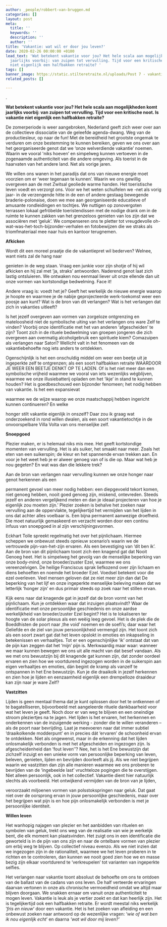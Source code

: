 ```yaml
---
author: _people/robbert-van-bruggen.md
categories: []
layout: post
meta:
  title: ''
  keywords: ''
  description: ''
  author: ''
title: 'Vakantie: wat wil er door jou leven?'
date: 2020-02-26 00:00:00 +0100
lead_text: 'Wat betekent vakantie voor jou? Het hele scala aan mogelijkheden komt
  jaarlijks voorbij: van zuipen tot vervulling. Tijd voor een kritische noot. Is vakantie
  niet eigenlijk een halfbakken retraite? '
tags: []
banner_image: https://static.stilteretraite.nl/uploads/Post 7 - vakantieliefde.jpg
related_posts: []

---
```

.

**Wat betekent vakantie voor jou? Het hele scala aan mogelijkheden komt jaarlijks voorbij: van zuipen tot vervulling. Tijd voor een kritische noot. Is vakantie niet eigenlijk een halfbakken retraite?**

De zomerperiode is weer aangebroken, Nederland geeft zich weer over aan de collectieve dissociatie van de geleefde agenda-dwang. Weg van de productiesleur, op naar de fun! Met de bereidheid het grootste ongemak te verduren om onze bestemming te kunnen bereiken, geven we ons over aan het georganiseerde genot dat we ‘onze welverdiende vakantie’ noemen. Waarin we vooral 'niks hoeven’ en simpelweg kunnen vertoeven in de zogenaamde authenticiteit van die andere omgeving. Als toerist in de haarvaten van het andere land. Net als vorige jaren.

We willen ons wanen in het paradijs dat ons van nieuwe energie moet voorzien om er ‘weer tegenaan te kunnen’. Waarin we ons gewillig overgeven aan de met Zwitsal geoliede warme handen. Het toeristische leven voedt en verzorgt ons. Voor we het weten schuifelen we -net als vorig jaar- in de verzengende hitte in de een of andere gestaag bewegende braderie-polonaise, doen we mee aan georganiseerde educatieve of amusante rondleidingen en tochtjes. We nuttigen op zonovergoten terrassen lokaal gefröbelde toeristendissen met de nodige drank om in de ruimte te kunnen zakken van het grenzeloos genieten van los zijn dat we associëren met ‘geluk’. We compenseren ons te pletter tot vreugdevolle oh-wat-was-het-toch-bijzonder-verhalen en fotobewijzen die we straks als triomfmateriaal mee naar huis en kantoor terugnemen.

**Afkicken**

Wordt dit een moreel praatje die de vakantiepret wil bederven? Welnee, want niets zal de hang naar

genieten in de weg staan. Vraag een junkie voor zijn shotje of hij wil afkicken en hij zal met ’ja, straks’ antwoorden. Naderend genot laat zich lastig ontsluieren. We ontwaken nou eenmaal liever uit onze ellende dan uit onze vormen van kortstondige bedwelming. Face it!

Andere vraag is: voedt het je? Geeft het werkelijk de nieuwe energie waarop je hoopte en waarmee je de nabije geprojecteerde werk-toekomst weer een poosje aan kunt? Wat is de bron van dit verlangen? Wat is het verlangen dat zich in vakanties uitleeft?

Is het jezelf overgeven aan vormen van zorgeloze ontgrenzing en mateloosheid niet de symbolische uiting van het verlangen ons ware Zelf te vinden? Voorbij onze identificatie met het van anderen ‘afgescheiden’ te zijn? Toont zich in de rituele bedwelming van groepen jongeren die zich overgeven aan overmatig alcoholgebruik een spirituele kiem? Comazuipen als verlangen naar Satori? Wellicht valt in het fenomeen van de vakantiebehoefte nog iets anders te ontdekken.

Ogenschijnlijk is het een onschuldig middel om weer een beetje uit je ingeperkte zelf te ontgrenzen; als een soort halfbakken retraite WAARDOOR JE WEER EEN BEETJE DENKT OP TE LADEN. Of is het niet meer dan een symbolische vrijheid waarmee we vooral van iets wezenlijks wégblijven, waarmee we onze illusiebatterij opladen om het ‘ikje’ in stand te kunnen houden? Het is goedbeschouwd een bijzonder fenomeen; het nodig hebben van vakantie. Is het een expansievat

waarmee we de wijze waarop we onze maatschappij hebben ingericht kunnen continueren? En welke

honger stilt vakantie eigenlijk in onszelf? Daar zou ik graag wat onderzoekend in rond willen dwalen, als een soort vakantietochtje in de onvoorspelbare Villa Volta van ons menselijke zelf.

**Snoepgoed**

Plezier maken, er is helemaal niks mis mee. Het geeft kortstondige momenten van vervulling. Het is als suiker, het smaakt naar meer. Zoals het eten van een suikerspin; de kleur en het spannende ervan trekken aan. En voor je het weet heb je er alweer genoeg van of is die op. Maar wat heb je nou gegeten? En wat was dan die lekkere trek?

Aan de bron van verlangen naar vervulling kunnen we onze honger naar genot herkennen als een

permanent gevoel van meer nodig hebben: een diepgevoeld tekort komen, niet genoeg hebben, nooit goed genoeg zijn, miskend, ontevreden. Steeds jezelf en anderen vergelijkend meten en dan je ideaal projecteren van hoe je eigenlijk zou moeten zijn.’ Plezier zoeken is behalve het zoeken naar vervulling aan de oppervlakte, tegelijkertijd het vermijden van het lijden in ons dat achter alles voelbaar is. Een bijna permanent aanwezige droefheid. Die moet natuurlijk gemaskeerd en verzacht worden door een continu infuus van snoepgoed in al zijn verschijningsvormen.

Eckhart Tolle spreekt regelmatig het over het pijnlichaam. Hiermee scheppen we onbewust steeds opnieuw scenario’s waarin we de vertrouwde pijn-van-het-zijn ervaren. Als een bevestiging van ‘dit ben ik’. Aan de bron van dit pijnlichaam toont zich éen knagend gat dat Nooit Genoeg heet. Het is simpelweg het gevolg van de menselijke beperking van onze body-mind, onze broeder/zuster Ezel, waarmee we ons vereenzelvigen. De heilige Franciscus sprak liefkozend over zijn lichaam en diens behoeften en noemde het broeder Ezel. Voedsel betekent voor die ezel overleven. Veel mensen geloven dat ze niet meer zijn dan dat De beperking van het lijf en onze ingeperkte menselijke beleving maken dat we letterlijk ‘honger zijn’ en dus primair steeds op zoek naar het stillen ervan.

Kijk eens naar dat knagende gat in jezelf dat de bron vormt van het pijnlichaam. Kun je ontdekken waar dat inzuigen plaatsvindt? Waar de identificatie met onze persoonlijke geschiedenis en onze aardse werkelijkheid van broeder/zuster Ezel begint? Het is te lokaliseren ter hoogte van de solar plexus als een weëig leeg gevoel. Het is de plek die de Boeddhisten de poort naar ‚the void’ noemen en de soefi’s; daar waar het Geliefde en de ziel van jouw persoonlijkheid vermengd zijn. Het toont zich als een soort zwart gat dat het leven opslokt in emoties en inkapseling in betekenissen en verhaaltjes. Tot er een ogenschijnlijke ‘ik’ ontstaat dat van de pijn kan zeggen dat het ‘mijn’ pijn is. Merkwaardig maar waar: wanneer we maar kunnen bewegen we ons uit alle macht van dat besef vandaan. Als we met ons bewustzijn bij dit knagende gat kunnen zijn, dat zonder oordeel ervaren en zien hoe we voortdurend ingezogen worden in de suikerspin aan eigen verhaaltjes en emoties, dán begint de kramp als vanzelf te ontspannen in het Ene bewustzijn. Kun je die draaikolk in jezelf herkennen en zien hoe je lijden en eenzaamheid eigenlijk een drempelloze draaideur kan zijn naar je ware Zelf?

**Vastzitten**

Lijden is geen mentaal thema dat je kunt oplossen door het te ontkennen of te bagatelliseren, bijvoorbeeld met aangeleerde rituele dankbaarheid voor wat het leven je geeft. Noch door er van weg te blijven en een oneindige stroom pleziertjes na te jagen. Het lijden is het ervaren, het herkennen en onderkennen van de inzuigende werking - zonder die te willen veranderen – als de poort naar bevrijding. Laat je meevoeren naar dat immer subtiel ‘draaikolkende modderpunt’ en in precies dát ‘ervaren’ de schoonheid ervan te ontdekken. Niet als ongewenst, maar in de erkenning dat het lijden onlosmakelijk verbonden is met het afgescheiden en ingezogen zijn. Is afgescheidenheid dan ‘fout leven’’? Nee, het is het Ene bewustzijn dat zichzelf inzuigt en een unieke vorm van persoonlijke beperking van leven, beleven, genieten, lijden en bevrijden doorleeft als jij. Als we niet begrijpen waarin we vastzitten dan zijn alle manieren waarmee we ons proberen te bevrijden van de ‘ingebeelde last’ vruchteloze pogingen die te overstijgen. Niet alleen persoonlijk, ook in het collectief. Vakantie dient hier natuurlijk slechts als voorbeeld. Het ontwijkend vermijden van de bron van je lijden,

veroorzaakt miljoenen vormen van polsstokspringen naar geluk. Dat gaat niet over de oorsprong ervan in jouw persoonlijke geschiedenis, maar over het begrijpen wat pijn is en hoe pijn onlosmakelijk verbonden is met je persoonlijke identiteit.

**Willen leven**

Het wanhopig najagen van plezier en het aanbidden van rituelen en symbolen van geluk, trekt ons weg van de realisatie van wie je werkelijk bent, die elk moment kan plaatsvinden. Het zuigt ons in een identificatie die geworteld is in de pijn van ons zijn en naar de ontelbare vormen van plezier om erbij weg te blijven. Op collectief niveau evenzo. Als we niet inzien dat we ingezogen zijn in de rationaliteit, waarmee we het leven proberen in te richten en te controleren, dan kunnen we nooit goed zien hoe we en masse bezig zijn elkaar voortdurend te ‘verkreupelen’ tot varianten van ingeperkte selfies.

Het verlangen naar vakantie toont absoluut de behoefte om ons te ontdoen van de ballast van de cadans van ons leven. De half verteerde ervaringen daarvan vertonen in onze als chronische vermoeidheid omdat we altijd maar blijven doorgaan. We snakken ernaar om vanuit onze authenticiteit te mogen leven. Vakantie is leuk als je vertier zoekt en dat kan heerlijk zijn. Het is tegelijkertijd ook een halfbakken retraite. Er wordt meestal niks werkelijk ‘_fris en nieuw_’ door een vakantie. Het is het zoeken van afleiding en een onbewust zoeken naar antwoord op de wezenlijke vragen: ‘_wie of wat ben ik nou eigenlijk echt_’ en daarna _‘wat wil door mij leven?’_